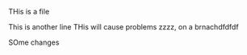 THis is a file

This is another line
THis will cause problems zzzz, on a brnachdfdfdf


SOme changes
